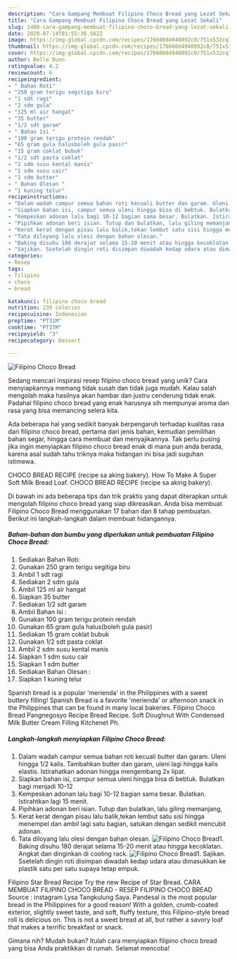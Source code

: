 ```yaml
---
description: "Cara Gampang Membuat Filipino Choco Bread yang Lezat Sekali"
title: "Cara Gampang Membuat Filipino Choco Bread yang Lezat Sekali"
slug: 1400-cara-gampang-membuat-filipino-choco-bread-yang-lezat-sekali
date: 2020-07-14T01:55:36.562Z
image: https://img-global.cpcdn.com/recipes/176600d4940892c0/751x532cq70/filipino-choco-bread-foto-resep-utama.jpg
thumbnail: https://img-global.cpcdn.com/recipes/176600d4940892c0/751x532cq70/filipino-choco-bread-foto-resep-utama.jpg
cover: https://img-global.cpcdn.com/recipes/176600d4940892c0/751x532cq70/filipino-choco-bread-foto-resep-utama.jpg
author: Belle Dunn
ratingvalue: 4.2
reviewcount: 6
recipeingredient:
- " Bahan Roti"
- "250 gram terigu segitiga biru"
- "1 sdt ragi"
- "2 sdm gula"
- "125 ml air hangat"
- "35 butter"
- "1/2 sdt garam"
- " Bahan Isi "
- "100 gram terigu protein rendah"
- "65 gram gula halusboleh gula pasir"
- "15 gram coklat bubuk"
- "1/2 sdt pasta coklat"
- "2 sdm susu kental manis"
- "1 sdm susu cair"
- "1 sdm butter"
- " Bahan Olesan "
- "1 kuning telur"
recipeinstructions:
- "Dalam wadah campur semua bahan roti kecuali butter dan garam. Uleni hingga 1/2 kalis. Tambahkan butter dan garam, uleni lagi hingga kalis elastis. Istirahatkan adonan hingga mengembang 2x lipat."
- "Siapkan bahan isi, campur semua uleni hingga bisa di bebtuk. Bulatkan bagi menjadi 10-12"
- "Kempeskan adonan lalu bagi 10-12 bagian sama besar. Bulatkan. Istirahtkan lagi 15 menit."
- "Pipihkan adonan beri isian. Tutup dan bulatkan, lalu giling memanjang,"
- "Kerat kerat dengan pisau lalu balik,tekan lembut satu sisi hingga menempel dan ambil lagi satu bagian, satukan dengan sedikit mencubit adonan."
- "Tata diloyang lalu olesi dengan bahan olesan."
- "Baking disuhu 180 derajat selama 15-20 menit atau hingga kecoklatan. Angkat dan dinginkan di cooling rack."
- "Sajikan. Ssetelah dingin roti disimpan diwadah kedap udara atau dimasukkan ke plastik satu per satu supaya tetap empuk."
categories:
- Resep
tags:
- filipino
- choco
- bread

katakunci: filipino choco bread 
nutrition: 239 calories
recipecuisine: Indonesian
preptime: "PT31M"
cooktime: "PT37M"
recipeyield: "3"
recipecategory: Dessert

---
```



![Filipino Choco Bread](https://img-global.cpcdn.com/recipes/176600d4940892c0/751x532cq70/filipino-choco-bread-foto-resep-utama.jpg)

Sedang mencari inspirasi resep filipino choco bread yang unik? Cara menyiapkannya memang tidak susah dan tidak juga mudah. Kalau salah mengolah maka hasilnya akan hambar dan justru cenderung tidak enak. Padahal filipino choco bread yang enak harusnya sih mempunyai aroma dan rasa yang bisa memancing selera kita.

Ada beberapa hal yang sedikit banyak berpengaruh terhadap kualitas rasa dari filipino choco bread, pertama dari jenis bahan, kemudian pemilihan bahan segar, hingga cara membuat dan menyajikannya. Tak perlu pusing jika ingin menyiapkan filipino choco bread enak di mana pun anda berada, karena asal sudah tahu triknya maka hidangan ini bisa jadi suguhan istimewa.

CHOCO BREAD RECIPE (recipe sa aking bakery). How To Make A Super Soft Milk Bread Loaf. CHOCO BREAD RECIPE (recipe sa aking bakery).


Di bawah ini ada beberapa tips dan trik praktis yang dapat diterapkan untuk mengolah filipino choco bread yang siap dikreasikan. Anda bisa membuat Filipino Choco Bread menggunakan 17 bahan dan 8 tahap pembuatan. Berikut ini langkah-langkah dalam membuat hidangannya.

<!--inarticleads1-->

##### Bahan-bahan dan bumbu yang diperlukan untuk pembuatan Filipino Choco Bread:

1. Sediakan  Bahan Roti:
1. Gunakan 250 gram terigu segitiga biru
1. Ambil 1 sdt ragi
1. Sediakan 2 sdm gula
1. Ambil 125 ml air hangat
1. Siapkan 35 butter
1. Sediakan 1/2 sdt garam
1. Ambil  Bahan Isi :
1. Gunakan 100 gram terigu protein rendah
1. Gunakan 65 gram gula halus(boleh gula pasir)
1. Sediakan 15 gram coklat bubuk
1. Gunakan 1/2 sdt pasta coklat
1. Ambil 2 sdm susu kental manis
1. Siapkan 1 sdm susu cair
1. Siapkan 1 sdm butter
1. Sediakan  Bahan Olesan :
1. Siapkan 1 kuning telur


Spanish bread is a popular &#39;merienda&#39; in the Philippines with a sweet buttery filling! Spanish Bread is a favorite &#39;merienda&#39; or afternoon snack in the Philippines that can be found in many local bakeries. Filipino Choco Bread Pangnegosyo Recipe Bread Recipe. Soft Doughnut With Condensed Milk Butter Cream Filling Kitchenet Ph. 

<!--inarticleads2-->

##### Langkah-langkah menyiapkan Filipino Choco Bread:

1. Dalam wadah campur semua bahan roti kecuali butter dan garam. Uleni hingga 1/2 kalis. Tambahkan butter dan garam, uleni lagi hingga kalis elastis. Istirahatkan adonan hingga mengembang 2x lipat.
1. Siapkan bahan isi, campur semua uleni hingga bisa di bebtuk. Bulatkan bagi menjadi 10-12
1. Kempeskan adonan lalu bagi 10-12 bagian sama besar. Bulatkan. Istirahtkan lagi 15 menit.
1. Pipihkan adonan beri isian. Tutup dan bulatkan, lalu giling memanjang,
1. Kerat kerat dengan pisau lalu balik,tekan lembut satu sisi hingga menempel dan ambil lagi satu bagian, satukan dengan sedikit mencubit adonan.
1. Tata diloyang lalu olesi dengan bahan olesan.
<img src="//assets-global.cpcdn.com/assets/icons/button_play-2c75c40dde080a61004c1f40b05d8f140eaff45d7e9e6481dc71c63d2e7c4909.png" alt="Filipino Choco Bread">1. Baking disuhu 180 derajat selama 15-20 menit atau hingga kecoklatan. Angkat dan dinginkan di cooling rack.
<img src="//assets-global.cpcdn.com/assets/icons/button_play-2c75c40dde080a61004c1f40b05d8f140eaff45d7e9e6481dc71c63d2e7c4909.png" alt="Filipino Choco Bread">1. Sajikan. Ssetelah dingin roti disimpan diwadah kedap udara atau dimasukkan ke plastik satu per satu supaya tetap empuk.


Filipino Star Bread Recipe Try the new Recipe of Star Bread. CARA MEMBUAT FILIPINO CHOCO BREAD - RESEP FILIPINO CHOCO BREAD Source : instagram Lysa Tangkulung Saya. Pandesal is the most popular bread in the Philippines for a good reason! With a golden, crumb-coated exterior, slightly sweet taste, and soft, fluffy texture, this Filipino-style bread roll is delicious on. This is not a sweet bread at all, but rather a savory loaf that makes a terrific breakfast or snack. 

Gimana nih? Mudah bukan? Itulah cara menyiapkan filipino choco bread yang bisa Anda praktikkan di rumah. Selamat mencoba!

